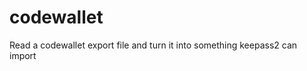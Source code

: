codewallet
==========

Read a codewallet export file and turn it into something keepass2 can import
